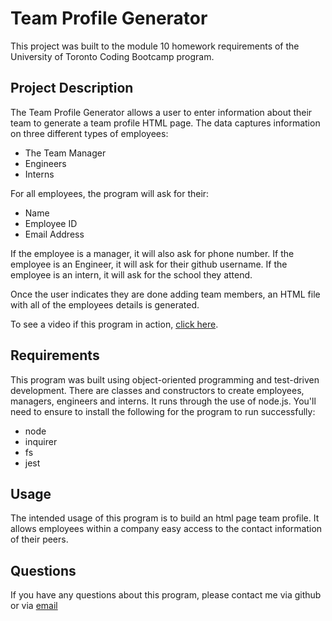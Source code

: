 # Team Profile Generator

This project was built to the module 10 homework requirements of the University of Toronto Coding Bootcamp program.

## Project Description
The Team Profile Generator allows a user to enter information about their team to generate a team profile HTML page. The data captures information on three different types of employees:
 - The Team Manager
 - Engineers
 - Interns
 
 For all employees, the program will ask for their:
  - Name
  - Employee ID
  - Email Address
  
  If the employee is a manager, it will also ask for phone number. If the employee is an Engineer, it will ask for their github username. If the employee is an intern, it will ask for the school they attend. 
  
  Once the user indicates they are done adding team members, an HTML file with all of the employees details is generated.
  
  To see a video if this program in action, [click here](https://drive.google.com/file/d/159EephT-G2PFcHh8kpe6mQ1VgD091_UP/preview).
  
  ## Requirements
  This program was built using object-oriented programming and test-driven development. There are classes and constructors to create employees, managers, engineers and interns. It runs through the use of node.js. You'll need to ensure to install the following for the program to run successfully:
   - node
   - inquirer
   - fs
   - jest
   
   ## Usage
   The intended usage of this program is to build an html page team profile. It allows employees within a company easy access to the contact information of their peers.
   
   ## Questions
   If you have any questions about this program, please contact me via github or via [email](mailto:hayleyvuylsteke@gmail.com)
